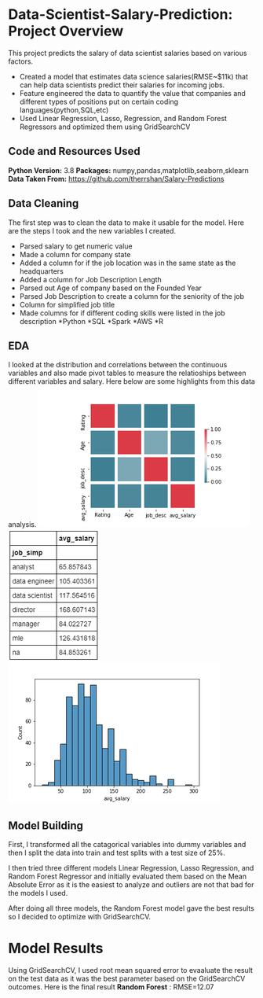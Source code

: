 # Data-Scientist-Salary-Prediction: Project Overview
This project predicts the salary of data scientist salaries based on various factors.
* Created a model that estimates data science salaries(RMSE~$11k) that can help data scientists predict their salaries for incoming jobs. 
* Feature engineered the data to quantify the value that companies and different types of positions put on certain coding languages(python,SQL,etc)
* Used Linear Regression, Lasso, Regression, and Random Forest Regressors and optimized them using GridSearchCV

## Code and Resources Used
**Python Version:** 3.8
**Packages:** numpy,pandas,matplotlib,seaborn,sklearn
**Data Taken From:** https://github.com/therrshan/Salary-Predictions

## Data Cleaning
The first step was to clean the data to make it usable for the model. Here are the steps I took and the new variables I created.
* Parsed salary to get numeric value
* Made a column for company state
* Added a column for if the job location was in the same state as the headquarters
* Added a column for Job Description Length
* Parsed out Age of company based on the Founded Year
* Parsed Job Description to create a column for the seniority of the job
* Column for simplified job title
* Made columns for if different coding skills were listed in the job description
  *Python
  *SQL
  *Spark
  *AWS
  *R

## EDA
I looked at the distribution and correlations between the continuous variables and also made pivot tables to measure the relatioships between different variables and salary. Here below are some highlights from this data analysis. 
![alt text](https://github.com/akirainoue72/Data-Scientist-Salary-Prediction/blob/master/correlation_heatmap.png)
![alt text](https://github.com/akirainoue72/Data-Scientist-Salary-Prediction/blob/master/Salaries.PNG)
![alt text](https://github.com/akirainoue72/Data-Scientist-Salary-Prediction/blob/master/distribution_salary.png)

## Model Building

First, I transformed all the catagorical variables into dummy variables and then I split the data into train and test splits with a test size of 25%. 

I then tried three different models Linear Regression, Lasso Regression, and Random Forest Regressor and initially evaluated them based on the Mean Absolute Error as it is the easiest to analyze and outliers are not that bad for the models I used. 

After doing all three models, the Random Forest model gave the best results so I decided to optimize with GridSearchCV.

# Model Results

Using GridSearchCV, I used root mean squared error to evaaluate the result on the test data as it was the best parameter based on the GridSearchCV outcomes. 
Here is the final result
**Random Forest** : RMSE=12.07






